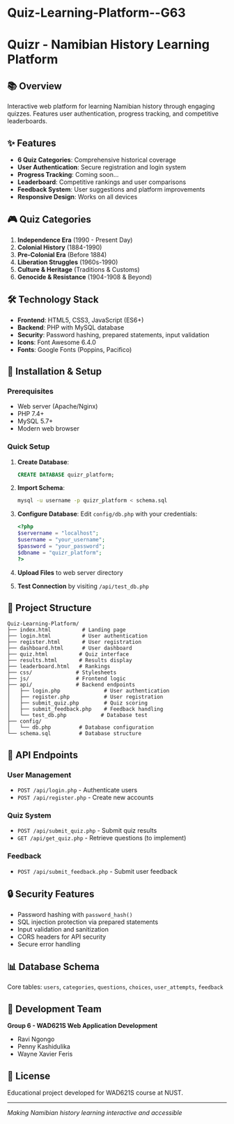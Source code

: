 # Quiz-Learning-Platform--G63

# Quizr - Namibian History Learning Platform

## 📚 Overview
Interactive web platform for learning Namibian history through engaging quizzes. Features user authentication, progress tracking, and competitive leaderboards.

## ✨ Features
- **6 Quiz Categories**: Comprehensive historical coverage
- **User Authentication**: Secure registration and login system
- **Progress Tracking**: Coming soon...
- **Leaderboard**: Competitive rankings and user comparisons
- **Feedback System**: User suggestions and platform improvements
- **Responsive Design**: Works on all devices

## 🎮 Quiz Categories
1. **Independence Era** (1990 - Present Day)
2. **Colonial History** (1884-1990)
3. **Pre-Colonial Era** (Before 1884)
4. **Liberation Struggles** (1960s-1990)
5. **Culture & Heritage** (Traditions & Customs)
6. **Genocide & Resistance** (1904-1908 & Beyond)

## 🛠️ Technology Stack
- **Frontend**: HTML5, CSS3, JavaScript (ES6+)
- **Backend**: PHP with MySQL database
- **Security**: Password hashing, prepared statements, input validation
- **Icons**: Font Awesome 6.4.0
- **Fonts**: Google Fonts (Poppins, Pacifico)

## 🚀 Installation & Setup

### Prerequisites
- Web server (Apache/Nginx)
- PHP 7.4+
- MySQL 5.7+
- Modern web browser

### Quick Setup
1. **Create Database**:
   ```sql
   CREATE DATABASE quizr_platform;
   ```

2. **Import Schema**:
   ```bash
   mysql -u username -p quizr_platform < schema.sql
   ```

3. **Configure Database**:
   Edit `config/db.php` with your credentials:
   ```php
   <?php
   $servername = "localhost";
   $username = "your_username";
   $password = "your_password"; 
   $dbname = "quizr_platform";
   ?>
   ```

4. **Upload Files** to web server directory
5. **Test Connection** by visiting `/api/test_db.php`

## 📁 Project Structure
```
Quiz-Learning-Platform/
├── index.html          # Landing page
├── login.html          # User authentication
├── register.html       # User registration  
├── dashboard.html      # User dashboard
├── quiz.html          # Quiz interface
├── results.html       # Results display
├── leaderboard.html   # Rankings
├── css/              # Stylesheets
├── js/               # Frontend logic
├── api/              # Backend endpoints
│   ├── login.php              # User authentication
│   ├── register.php           # User registration  
│   ├── submit_quiz.php        # Quiz scoring
│   ├── submit_feedback.php    # Feedback handling
│   └── test_db.php           # Database test
├── config/
│   └── db.php         # Database configuration
└── schema.sql         # Database structure
```

## 🔧 API Endpoints

### User Management
- `POST /api/login.php` - Authenticate users
- `POST /api/register.php` - Create new accounts

### Quiz System  
- `POST /api/submit_quiz.php` - Submit quiz results
- `GET /api/get_quiz.php` - Retrieve questions (to implement)

### Feedback
- `POST /api/submit_feedback.php` - Submit user feedback

## 🔒 Security Features
- Password hashing with `password_hash()`
- SQL injection protection via prepared statements
- Input validation and sanitization
- CORS headers for API security
- Secure error handling

## 📊 Database Schema
Core tables: `users`, `categories`, `questions`, `choices`, `user_attempts`, `feedback`

## 👥 Development Team
**Group 6 - WAD621S Web Application Development**
- Ravi Ngongo
- Penny Kashidulika  
- Wayne Xavier Feris

## 📄 License
Educational project developed for WAD621S course at NUST.

---

*Making Namibian history learning interactive and accessible*